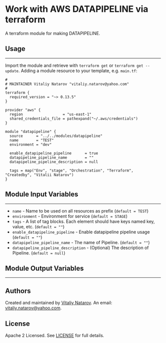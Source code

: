 # Work with AWS DATAPIPELINE via terraform

A terraform module for making DATAPIPELINE.


## Usage
----------------------
Import the module and retrieve with ```terraform get``` or ```terraform get --update```. Adding a module resource to your template, e.g. `main.tf`:

```
#
# MAINTAINER Vitaliy Natarov "vitaliy.natarov@yahoo.com"
#
terraform {
  required_version = "~> 0.13.5"
}

provider "aws" {
  region                  = "us-east-1"
  shared_credentials_file = pathexpand("~/.aws/credentials")
}

module "datapipeline" {
  source      = "../../modules/datapipeline"
  name        = "TEST"
  environment = "dev"

  enable_datapipeline_pipeline      = true
  datapipeline_pipeline_name        = ""
  datapipeline_pipeline_description = null

  tags = map("Env", "stage", "Orchestration", "Terraform", "Createdby", "Vitalii Natarov")
}
```

## Module Input Variables
----------------------
- `name` - Name to be used on all resources as prefix (`default = TEST`)
- `environment` - Environment for service (`default = STAGE`)
- `tags` - A list of tag blocks. Each element should have keys named key, value, etc. (`default = ""`)
- `enable_datapipeline_pipeline` - Enable datapipeline pipeline usage (`default = ""`)
- `datapipeline_pipeline_name` - The name of Pipeline. (`default = ""`)
- `datapipeline_pipeline_description` - (Optional) The description of Pipeline. (`default = null`)

## Module Output Variables
----------------------


## Authors

Created and maintained by [Vitaliy Natarov](https://github.com/SebastianUA). An email: [vitaliy.natarov@yahoo.com](vitaliy.natarov@yahoo.com).

## License

Apache 2 Licensed. See [LICENSE](https://github.com/SebastianUA/terraform/blob/master/LICENSE) for full details.
